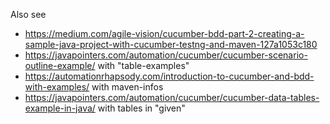 
Also see
* https://medium.com/agile-vision/cucumber-bdd-part-2-creating-a-sample-java-project-with-cucumber-testng-and-maven-127a1053c180
* https://javapointers.com/automation/cucumber/cucumber-scenario-outline-example/ with "table-examples"
* https://automationrhapsody.com/introduction-to-cucumber-and-bdd-with-examples/ with maven-infos
* https://javapointers.com/automation/cucumber/cucumber-data-tables-example-in-java/ with tables in "given"